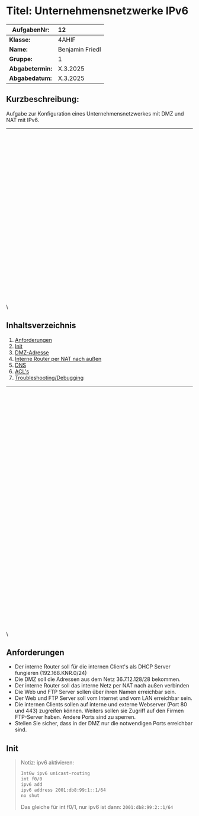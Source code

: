 # **Titel: Unternehmensnetzwerke IPv6**

| **AufgabenNr:** | 12 |
|---|:---|
| **Klasse:** | 4AHIF |
| **Name:** | Benjamin Friedl |
| **Gruppe:** | 1 |
| **Abgabetermin:** | X.3.2025 |
| **Abgabedatum:** | X.3.2025 |

## **Kurzbeschreibung:**

Aufgabe zur Konfiguration eines Unternehmensnetzwerkes mit DMZ und NAT mit IPv6.

---
\
\
\
\
\
\
\
\
\
\
\
\
\
\
\
\
\
\
\
\
\
\
\
\
\
\
\
\

## Inhaltsverzeichnis

1. [Anforderungen](#anforderungen)
2. [Init](#init)
3. [DMZ-Adresse](#3-dmz-adresse)
4. [Interne Router per NAT nach außen](#4-Interne-Router-per-NAT-nach-außen)
5. [DNS](#5-dns)
6. [ACL's](#acls)
7. [Troubleshooting/Debugging](#troubleshootingdebugging)

---
\
\
\
\
\
\
\
\
\
\
\
\
\
\
\
\
\
\
\
\
\
\
\
\
\
\
\
\
\
\
\
\
\
\
\
\
\
\
\

## Anforderungen

- Der interne Router soll für die internen Client's als DHCP Server fungieren (192.168.KNR.0/24)
- Die  DMZ soll die Adressen aus dem Netz 36.7.12.128/28 bekommen.
- Der interne Router soll das interne Netz per NAT nach außen verbinden
- Die Web und FTP Server sollen über ihren Namen erreichbar sein.
- Der Web und FTP Server soll vom Internet und vom LAN erreichbar sein.
- Die internen Clients sollen auf interne und externe Webserver (Port 80 und 443) zugreifen können.  Weiters sollen sie Zugriff auf den Firmen FTP-Server haben. Andere Ports sind zu sperren.
- Stellen Sie sicher, dass in der DMZ nur die notwendigen Ports erreichbar sind.

## Init

> Notiz: ipv6 aktivieren:
>
>```bash
>IntGw ipv6 unicast-routing
>int f0/0
>ipv6 add
>ipv6 address 2001:db8:99:1::1/64
>no shut
>```
>
> Das gleiche für int f0/1, nur ipv6 ist dann: `2001:db8:99:2::1/64`
